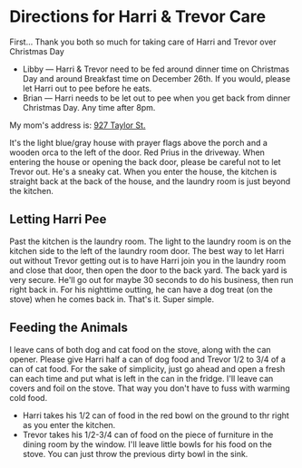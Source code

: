 # Directions for Harri & Trevor Care
First… Thank you both so much for taking care of Harri and Trevor over Christmas Day
* Libby — Harri & Trevor need to be fed around dinner time on Christmas Day and around Breakfast time on December 26th. If you would, please let Harri out to pee before he eats.
* Brian — Harri needs to be let out to pee when you get back from dinner Christmas Day. Any time after 8pm.

My mom's address is: [927 Taylor St.](https://maps.app.goo.gl/zSnGNQK8uqsS5rnd9)

It's the light blue/gray house with prayer flags above the porch and a wooden orca to the left of the door. Red Prius in the driveway.
When entering the house or opening the back door, please be careful not to let Trevor out. He's a sneaky cat. When you enter the house, the kitchen is straight back at the back of the house, and the laundry room is just beyond the kitchen.

## Letting Harri Pee
Past the kitchen is the laundry room. The light to the laundry room is on the kitchen side to the left of the laundry room door. The best way to let Harri out without Trevor getting out is to have Harri join you in the laundry room and close that door, then open the door to the back yard. The back yard is very secure. He'll go out for maybe 30 seconds to do his business, then run right back in. For his nighttime outting, he can have a dog treat (on the stove) when he comes back in. That's it. Super simple.

## Feeding the Animals
I leave cans of both dog and cat food on the stove, along with the can opener. Please give Harri half a can of dog food and Trevor 1/2 to 3/4 of a can of cat food. For the sake of simplicity, just go ahead and open a fresh can each time and put what is left in the can in the fridge. I'll leave can covers and foil on the stove. That way you don't have to fuss with warming cold food.
* Harri takes his 1/2 can of food in the red bowl on the ground to thr right as you enter the kitchen.
* Trevor takes his 1/2-3/4 can of food on the piece of furniture in the dining room by the window. I'll leave little bowls for his food on the stove. You can just throw the previous dirty bowl in the sink.
  
